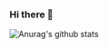 ### Hi there 👋

![Anurag's github stats](https://github-readme-stats.vercel.app/api?username=anuraghazra&show_icons=true&theme=radical)

